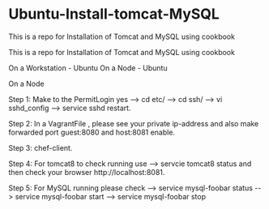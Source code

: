 # Ubuntu-Install-tomcat-MySQL
This is a repo for Installation of Tomcat and MySQL using cookbook

This is a repo for Installation of Tomcat and MySQL using cookbook

On a Workstation - Ubuntu On a Node - Ubuntu

On a Node

Step 1: Make to the PermitLogin yes --> cd etc/ --> cd ssh/ --> vi sshd_config --> service sshd restart.

Step 2: In a VagrantFile , please see your private ip-address and also make forwarded port guest:8080 and host:8081 enable.

Step 3: chef-client.

Step 4: For tomcat8 to check running use --> servcie tomcat8 status and then check your browser http://localhost:8081.

Step 5: For MySQL running please check --> service mysql-foobar status --> service mysql-foobar start --> service mysql-foobar stop

